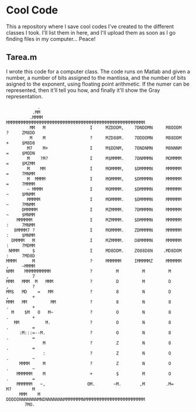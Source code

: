 # Cool Code

This a repository where I save cool codes I've created to the different classes I took. I'll list them in here, and I'll upload them as soon as I go finding files in my computer...
Peace!


## Tarea.m

I wrote this code for a computer class. The code runs on Matlab and given a number, a number of bits assigned to the mantissa, and the number of bits asigned to the exponent, using floating point arithmetic. If the numer can be represented, then it'll tell you how, and finally it'll show the Gray representation.





                .
              .MM
             .MMMM                MMMMMMMMMMMMMMMMMMMMMMMMMMMMMMMMMMMMMMMMMMMMMMMMMMMMM
             MM   M                 I     MZDDDM,    7DNDDMN     M8DDDM     ?     ZM8DD
             M    M                 ?     MZD88M.    7DDDDMN     M88DDM     +     $M8D8
            M7    M+                I     M$DDNM,    7DNDNMN     M8NNNM     =     $MODN
            M    ?M?                I     M$MMMM.    7DNMMMN     MOMMMM     =     $MZMM
            M    MM                 I     MOMMMM,    $DMMMMN     MMMMMM     =     7MNMM
            M  MMMM                 I     MOMMMM,    $DMMMMN     MMMMMM     =     7MMMM
            ~ MMMM                  I     MOMMMM.    $DMMMMN     MMMMMM     ~     $MNMM
            MMMMM                   I     MOMMMM.    $DMMMMN     MMMMMM     ~     7MNMM
          DMMMMM                    I     MZMMMM.    7DMMMMN     MMMMMM     ~     $MNMM
        MMMMMM                      I     MZMMMM.    $DMMMMN     MMMMMM     :     7MNMM
       8MMMM7 ?                     I     MOMMMM.    ZDMMMMN     MMMMMM     :     $MNMM
      DMMMM   M                     I     MZMMMM.    O8MMMMN     MMMMMM     :     7MDMM
     NMMM     $                     I     MD8DDM.    ZO88D8N    .MD8DOM     :     7MD8D
    MMMM      M                     ?     MMMMMM     IMMMMMZ     MMMMMM     ,     ~MMMM
    NMM    MMMMMMMMMM               ?         M         M         M         ,         7
    MMM   MMM  M   MMM              ?         D         M         D         ,         ?
    MM$   MD    =   MM              ?         8         N         D         ,         +
    MMM   MM         MM             ?         8         N         8         .         +
      M    $M   O   M~              ?         O         N         8         .         +
       MM          M.               ?         O         N         8         .         =
         :M:::=--M.                 ?         O         N         8         .         =
                  M                 ?         Z         N         8         .         =
                  :                 ?         Z         N         O         .         ~
         MMMM     M                 ?         Z         N         O         .         ~
        MMMMMM    M                 +         $         M         O         .         =
        MMMMMM   ~,                OM.       ~M.       ,M        .M=        M7        M
         MMM    M                 DDDDDNNNNNNNMNDNNNNNNNMMMMMMMNMMMMMMMMMMMMMMMMMMMMMMM
           7MO.
